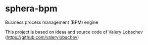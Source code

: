 # sphera-bpm
Business process management (BPM) engine

This project is based on ideas and source code of Valery Lobachev (https://github.com/valerylobachev)
